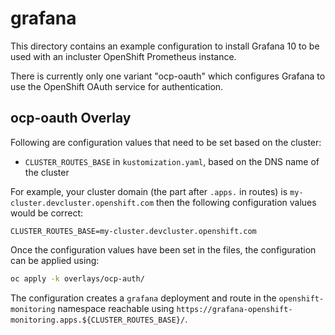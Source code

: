 # grafana

This directory contains an example configuration to install Grafana 10 to be used with an  incluster OpenShift Prometheus instance.

There is currently only one variant "ocp-oauth" which configures Grafana to use the OpenShift OAuth service for authentication.

## ocp-oauth Overlay

Following are configuration values that need to be set based on the cluster:

- `CLUSTER_ROUTES_BASE` in `kustomization.yaml`, based on the DNS name of the cluster

For example, your cluster domain (the part after `.apps.` in routes) is `my-cluster.devcluster.openshift.com` then the following configuration values would be correct:

```plain
CLUSTER_ROUTES_BASE=my-cluster.devcluster.openshift.com
```

Once the configuration values have been set in the files, the configuration can be applied using:

```bash
oc apply -k overlays/ocp-auth/
```

The configuration creates a `grafana` deployment and route in the `openshift-monitoring` namespace reachable using `https://grafana-openshift-monitoring.apps.${CLUSTER_ROUTES_BASE}/`.
